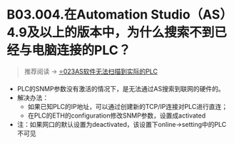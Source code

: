 # B03.004.在Automation Studio（AS）4.9及以上的版本中，为什么搜索不到已经与电脑连接的PLC？

> 推荐阅读 → [⭐023AS软件无法扫描到实际的PLC](../B01_技术_AutomationStudio/023AS软件无法扫描到实际的PLC.md)

- PLC的SNMP参数没有激活的情况下，是无法通过AS搜索到联网的硬件的。
- 解决办法：
    - 如果已知PLC的IP地址，可以通过创建新的TCP/IP连接对PLC进行直连；
    - 在PLC的ETH的configuration修改SNMP参数，设置成activated
- 注：如果网口的默认设置为deactivated，该设置下online→setting中的PLC不可见
